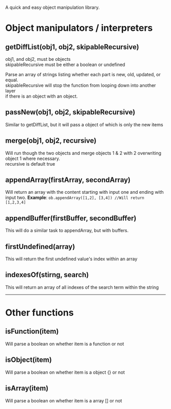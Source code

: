 A quick and easy object manipulation library.


# Object manipulators / interpreters

## getDiffList(obj1, obj2, skipableRecursive)  
obj1, and obj2, must be objects  
skipableRecursive must be either a boolean or undefined

Parse an array of strings listing whether each part is new, old, updated, or equal.  
skipableRecursive will stop the function from looping down into another layer  
if there is an object with an object.  


## passNew(obj1, obj2, skipableRecursive)  
Similar to getDiffList, but it will pass a object of which is only the new items


## merge(obj1, obj2, recursive)  
Will run though the two objects and merge objects 1 & 2 with 2 overwriting  
object 1 where necessary.  
recursive is default true

## appendArray(firstArray, secondArray)
Will return an array with the content starting with input one and ending with input two.
**Example**: ```ob.appendArray([1,2], [3,4]) //Will return [1,2,3,4]```

## appendBuffer(firstBuffer, secondBuffer)
This will do a similar task to appendArray, but with buffers.

## firstUndefined(array)
This will return the first undefined value's index within an array

## indexesOf(stirng, search)
This will return an array of all indexes of the search term within the string

___

# Other functions

## isFunction(item)  
Will parse a boolean on whether item is a function or not


## isObject(item)  
Will parse a boolean on whether item is a object {} or not


## isArray(item)  
Will parse a boolean on whether item is a array [] or not
